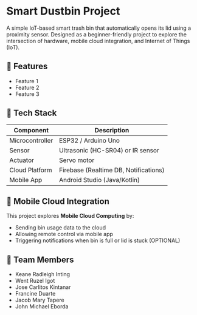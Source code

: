 # Smart Dustbin Project

A simple IoT-based smart trash bin that automatically opens its lid using a proximity sensor. Designed as a beginner-friendly project to explore the intersection of hardware, mobile cloud integration, and Internet of Things (IoT).

## 🚀 Features

- Feature 1
- Feature 2
- Feature 3

## 🧰 Tech Stack

| Component         | Description                          |
|------------------|--------------------------------------|
| Microcontroller   | ESP32 / Arduino Uno                  |
| Sensor            | Ultrasonic (HC-SR04) or IR sensor    |
| Actuator          | Servo motor                          |
| Cloud Platform    | Firebase (Realtime DB, Notifications)|
| Mobile App        | Android Studio (Java/Kotlin)         |

## 📱 Mobile Cloud Integration

This project explores **Mobile Cloud Computing** by:
- Sending bin usage data to the cloud
- Allowing remote control via mobile app
- Triggering notifications when bin is full or lid is stuck (OPTIONAL)

## 👥 Team Members

- Keane Radleigh Inting  
- Went Ruzel Igot  
- Jose Carlitos Kintanar  
- Francine Duarte  
- Jacob Mary Tapere  
- John Michael Eborda
